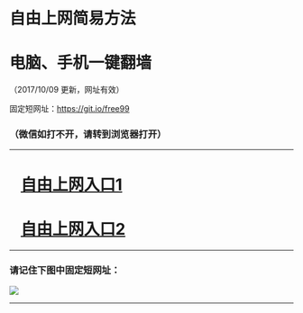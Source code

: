 ﻿# 自由上网简易方法

# 电脑、手机一键翻墙

（2017/10/09 更新，网址有效）

固定短网址：https://git.io/free99

### （微信如打不开，请转到浏览器打开）


***





# &nbsp;&nbsp; <a href="http://ft2777912558.fwq-tz-1001.info/fwqtz01.html?t=100900112440 " target="_blank">自由上网入口1</a>
# &nbsp;&nbsp; <a href="http://ft3007819641.fwq-tz-1002.info/fwqtz02.html?t=10090012168 " target="_blank">自由上网入口2</a>
***

### 请记住下图中固定短网址：

<img src="https://s3-us-west-2.amazonaws.com/fwq-1001/yjfq-20170905okok.png" /> 


***

